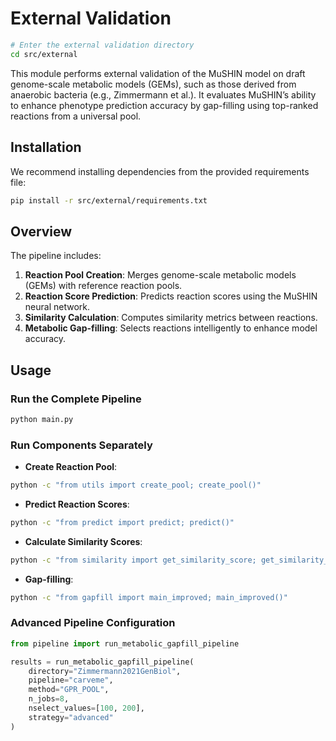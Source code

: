 # External Validation

```bash
# Enter the external validation directory
cd src/external
```

This module performs external validation of the MuSHIN model on draft genome-scale metabolic models (GEMs), such as those derived from anaerobic bacteria (e.g., Zimmermann et al.). It evaluates MuSHIN’s ability to enhance phenotype prediction accuracy by gap-filling using top-ranked reactions from a universal pool.

## Installation
We recommend installing dependencies from the provided requirements file:
```bash
pip install -r src/external/requirements.txt
```

## Overview

The pipeline includes:

1. **Reaction Pool Creation**: Merges genome-scale metabolic models (GEMs) with reference reaction pools.
2. **Reaction Score Prediction**: Predicts reaction scores using the MuSHIN neural network.
3. **Similarity Calculation**: Computes similarity metrics between reactions.
4. **Metabolic Gap-filling**: Selects reactions intelligently to enhance model accuracy.

## Usage

### Run the Complete Pipeline

```bash
python main.py
```

### Run Components Separately

- **Create Reaction Pool**:
```bash
python -c "from utils import create_pool; create_pool()"
```

- **Predict Reaction Scores**:
```bash
python -c "from predict import predict; predict()"
```

- **Calculate Similarity Scores**:
```bash
python -c "from similarity import get_similarity_score; get_similarity_score(top_N=2000, n_jobs=8)"
```

- **Gap-filling**:
```bash
python -c "from gapfill import main_improved; main_improved()"
```

### Advanced Pipeline Configuration

```python
from pipeline import run_metabolic_gapfill_pipeline

results = run_metabolic_gapfill_pipeline(
    directory="Zimmermann2021GenBiol",
    pipeline="carveme",
    method="GPR_POOL",
    n_jobs=8,
    nselect_values=[100, 200],
    strategy="advanced"
)
```
